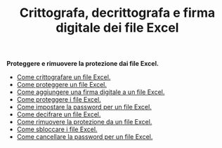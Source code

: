 ﻿---
title: Crittografa, decrittografa e firma digitale dei file Excel
second_title: Documen
linktitle: Proteggi Exce
type: docs
url: /it/protect/
aliases: [/workbook/password/]
keywords: Protect and unprotect Excel workbook
description: Aspose.Cells Cloud REST API supporta la protezione e la rimozione della protezione della cartella di lavoro Excel. L'SDK supporta diversi linguaggi di sviluppo, tra cui Android, C#, Go, Java, NodeJS, Perl, PHP, Python, Ruby e Swift.
weight: 36
kwords: Excel, Office Cloud, REST API, Foglio di calcolo, PDF, CSV, Json, Markdown, Proteggi cartella di lavoro
---
**Proteggere e rimuovere la protezione dai file Excel.**

- [Come crittografare un file Excel.](/cells/it/excel-file-encrypt/)
- [Come proteggere un file Excel.](/cells/it/protect-excel-file/)
- [Come aggiungere una firma digitale a un file Excel.](/cells/it/excel-digital-signature/)
- [Come proteggere i file Excel.](/cells/it/protect-excel-files/)
- [Come impostare la password per un file Excel.](/cells/it//workbook/password/modify/)
- [Come decifrare un file Excel.](/cells/it/excel-file-decrypt/)
- [Come rimuovere la protezione da un file Excel.](/cells/it/excel-file-unprotect/)
- [Come sbloccare i file Excel.](/cells/it/unlock-excel-files/)
- [Come cancellare la password per un file Excel.](/cells/it/clear-excel-files-password/)
